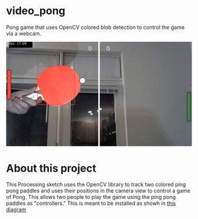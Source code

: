 # video_pong
Pong game that uses OpenCV colored blob detection to control the game via a webcam.

![Screenshot](Sketches/debugScreenshot.png)

# About this project

This Processing sketch uses the OpenCV library to track two colored ping pong paddles and uses their positions in the camera view to control a game of Pong. This allows two people to play the game using the ping pong paddles as "controllers." This is meant to be installed as showh in [this diagram](Sketches/installationDiagram.png)
